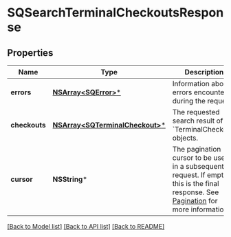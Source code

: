 # SQSearchTerminalCheckoutsResponse

## Properties
Name | Type | Description | Notes
------------ | ------------- | ------------- | -------------
**errors** | [**NSArray&lt;SQError&gt;***](SQError.md) | Information about errors encountered during the request. | [optional] 
**checkouts** | [**NSArray&lt;SQTerminalCheckout&gt;***](SQTerminalCheckout.md) | The requested search result of &#x60;TerminalCheckout&#x60; objects. | [optional] 
**cursor** | **NSString*** | The pagination cursor to be used in a subsequent request. If empty, this is the final response.  See [Pagination](https://developer.squareup.com/docs/build-basics/common-api-patterns/pagination) for more information. | [optional] 

[[Back to Model list]](../README.md#documentation-for-models) [[Back to API list]](../README.md#documentation-for-api-endpoints) [[Back to README]](../README.md)


